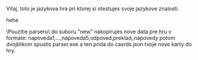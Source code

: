 Vitaj,
toto je jazykova hra pri ktorej si otestujes svoje jazykove znalosti.

hehe




\\Pouzitie parseru\\
do suboru "new" nakopirujes nove data pre hru v formate:
    napoveda1,...,napoveda5,odpoved,preklad_napovedy
potom dvojklikom spustis parser.exe a ten prida do casrds.json tvoje nove karty do hry.